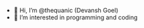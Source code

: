 - 👋 Hi, I’m @thequanic (Devansh Goel)
- 👀 I’m interested in programming and coding


<!---
thequanic/thequanic is a ✨ special ✨ repository because its `README.md` (this file) appears on your GitHub profile.
You can click the Preview link to take a look at your changes.
--->
